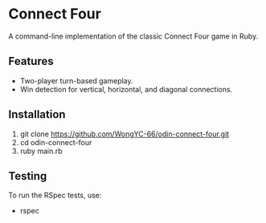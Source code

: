 # Connect Four
A command-line implementation of the classic Connect Four game in Ruby.

## Features
- Two-player turn-based gameplay.
- Win detection for vertical, horizontal, and diagonal connections.
## Installation
1. git clone https://github.com/WongYC-66/odin-connect-four.git
2. cd odin-connect-four
3. ruby main.rb
## Testing
To run the RSpec tests, use:
- rspec